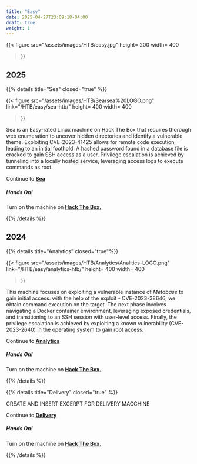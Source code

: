 ```yaml
---
title: "Easy"
date: 2025-04-27T23:09:18-04:00
draft: true
weight: 1
---
```

{{< figure
  src="/assets/images/HTB/easy.jpg"
  height= 200
  width= 400
>}}


## 2025


{{% details title="Sea" closed="true" %}}


{{< figure
  src="/assets/images/HTB/Sea/sea%20LOGO.png"
  link="/HTB/easy/sea-htb/"
  height= 400
  width= 400
>}}


Sea is an Easy-rated Linux machine on Hack The Box that requires thorough web enumeration to uncover hidden directories and identify a vulnerable theme. Exploiting CVE-2023-41425 allows for remote code execution, leading to an initial foothold. A hashed password found in a database file is cracked to gain SSH access as a user. Privilege escalation is achieved by tunneling into a locally hosted service, leveraging access logs to execute commands as root.

Continue to **[Sea](/HTB/easy/sea-htb/)**

##### Hands On!
Turn on the machine on **[Hack The Box.](https://app.hackthebox.com/machines/620)**

{{% /details %}}


## 2024


{{% details title="Analytics" closed="true"%}}

{{< figure
  src="/assets/images/HTB/Analytics/Analitics-LOGO.png"
  link="/HTB/easy/analytics-htb/"
  height= 400
  width= 400
>}}



This machine focuses on exploiting a vulnerable instance of *Metabase* to gain initial access. with the help of the exploit - CVE-2023-38646, we obtain command execution on the target. The next phase involves navigating a Docker container environment, leveraging exposed credentials, and transitioning to an SSH session with user-level access. Finally, the privilege escalation is achieved by exploiting a known vulnerability (CVE-2023-2640) in the operating system to gain root access.

Continue to **[Analytics](/HTB/easy/analytics-htb/)**

##### Hands On!
Turn on the machine on **[Hack The Box.](https://app.hackthebox.com/machines/569)**

{{% /details %}}





{{% details title="Delivery" closed="true" %}}

CREATE AND INSERT EXCERPT FOR DELIVERY MACCHINE

Continue to **[Delivery](/HTB/easy/delivery-htb/)**
##### Hands On!
Turn on the machine on **[Hack The Box.](https://app.hackthebox.com/machines/308)**

{{% /details %}}

